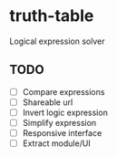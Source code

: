 # truth-table
Logical expression solver

## TODO
- [ ] Compare expressions
- [ ] Shareable url
- [ ] Invert logic expression
- [ ] Simplify expression
- [ ] Responsive interface
- [ ] Extract module/UI
